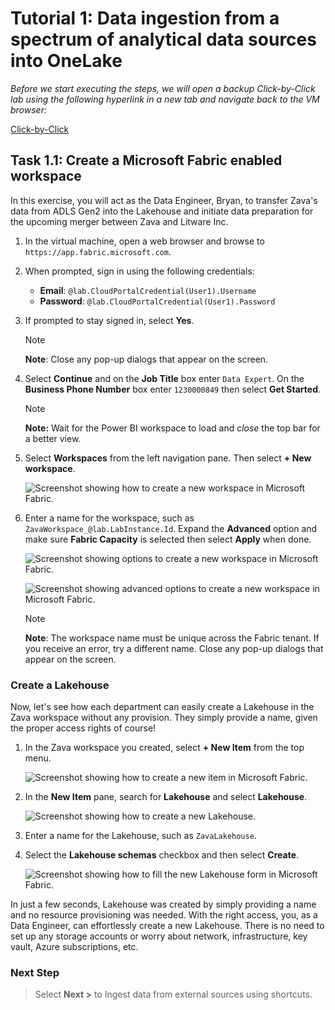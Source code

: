 # Tutorial 1: Data ingestion from a spectrum of analytical data sources into OneLake

*Before we start executing the steps, we will open a backup Click-by-Click lab using the following hyperlink in a new tab and navigate back to the VM browser:*

[Click-by-Click](https://regale.cloud/microsoft/play/3781/modern-analytics-with-microsoft-fabrikam-copilot-and-azure-databricks-dream-lab-#/0/0)

## Task 1.1: Create a Microsoft Fabric enabled workspace

In this exercise, you will act as the Data Engineer, Bryan, to transfer Zava's data from ADLS Gen2 into the Lakehouse and initiate data preparation for the upcoming merger between Zava and Litware Inc.

1. In the virtual machine, open a web browser and browse to `https://app.fabric.microsoft.com`.
2. When prompted, sign in using the following credentials:

    * **Email**: `@lab.CloudPortalCredential(User1).Username`
    * **Password**: `@lab.CloudPortalCredential(User1).Password`

3. If prompted to stay signed in, select **Yes**.

    > [!NOTE]
    > **Note**: Close any pop-up dialogs that appear on the screen.

4. Select **Continue** and on the **Job Title** box enter `Data Expert`. On the **Business Phone Number** box enter `1230000849` then select **Get Started**.

    > [!NOTE]
    > **Note:** Wait for the Power BI workspace to load and *close* the top bar for a better view.

5. Select **Workspaces** from the left navigation pane. Then select **+ New workspace**.

    ![Screenshot showing how to create a new workspace in Microsoft Fabric.](media/create-new-workspace.png)

6. Enter a name for the workspace, such as `ZavaWorkspace_@lab.LabInstance.Id`. Expand the **Advanced** option and make sure **Fabric Capacity** is selected then select **Apply** when done.

    ![Screenshot showing options to create a new workspace in Microsoft Fabric.](media/create-workspace-side-pane.png)

    ![Screenshot showing advanced options to create a new workspace in Microsoft Fabric.](media/create-workspace-side-pane-advanced.png)

    > [!NOTE]
    > **Note**: The workspace name must be unique across the Fabric tenant. If you receive an error, try a different name. Close any pop-up dialogs that appear on the screen.

### Create a Lakehouse

Now, let's see how each department can easily create a Lakehouse in the Zava workspace without any provision. They simply provide a name, given the proper access rights of course!

1. In the Zava workspace you created, select **+ New Item** from the top menu.

    ![Screenshot showing how to create a new item in Microsoft Fabric.](media/create-new-item.png)

2. In the **New Item** pane, search for **Lakehouse** and select **Lakehouse**.

    ![Screenshot showing how to create a new Lakehouse.](media/create-lakehouse.png)

3. Enter a name for the Lakehouse, such as `ZavaLakehouse`.

4. Select the **Lakehouse schemas** checkbox and then select **Create**.

    ![Screenshot showing how to fill the new Lakehouse form in Microsoft Fabric.](media/create-new-lakehouse.png)

In just a few seconds, Lakehouse was created by simply providing a name and no resource provisioning was needed. With the right access, you, as a Data Engineer, can effortlessly create a new Lakehouse. There is no need to set up any storage accounts or worry about network, infrastructure, key vault, Azure subscriptions, etc.

### Next Step

> Select **Next >** to Ingest data from external sources using shortcuts.
